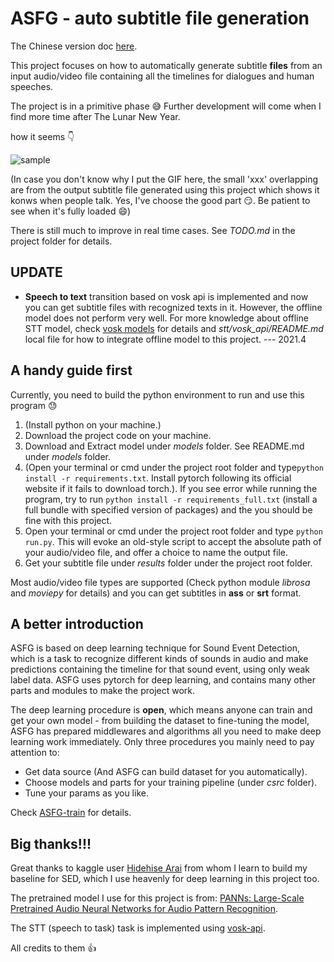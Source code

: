 # ASFG - auto subtitle file generation

The Chinese version doc [here](https://blog.csdn.net/weixin_44145222/article/details/113820454).

This project focuses on how to automatically generate subtitle **files** from an input audio/video file containing all the timelines for dialogues and human speeches.

The project is in a primitive phase :sweat_smile: Further development will come when I find more time after The Lunar New Year.

how it seems :point_down:

![sample](.github/sample.gif)

(In case you don't know why I put the GIF here, the small 'xxx' overlapping are from the output subtitle file generated using this project which shows it konws when people talk. Yes, I've choose the good part :smirk:. Be patient to see when it's fully loaded :smile:)

There is still much to improve in real time cases. See *TODO.md* in the project folder for details.

## UPDATE

- **Speech to text** transition based on vosk api is implemented and now you can get subtitle files with recognized texts in it. However, the offline model does not perform very well. For more knowledge about offline STT model, check [vosk models](https://alphacephei.com/vosk/models) for details and *stt/vosk_api/README.md* local file for how to integrate offline model to this project. --- 2021.4

## A handy guide first

Currently, you need to build the python environment to run and use this program :sweat:

1. (Install python on your machine.)
2. Download the project code on your machine.
3. Download and Extract model under *models* folder. See README.md under *models* folder.
4. (Open your terminal or cmd under the project root folder and type`python install -r requirements.txt`. Install pytorch following its official website if it fails to download torch.). If you see error while running the program, try to run `python install -r requirements_full.txt` (install a full bundle with specified version of packages) and the you should be fine with this project.
5. Open your terminal or cmd under the project root folder and type `python run.py`. This will evoke an old-style script to accept the absolute path of your audio/video file, and offer a choice to name the output file.
6. Get your subtitle file under *results* folder under the project root folder.

Most audio/video file types are supported (Check python module *librosa* and *moviepy* for details) and you can get subtitles in **ass** or **srt** format.

## A better introduction

ASFG is based on deep learning technique for Sound Event Detection, which is a task to recognize different kinds of sounds in audio and make predictions containing the timeline for that sound event, using only weak label data. ASFG uses pytorch for deep learning, and contains many other parts and modules to make the project work.

The deep learning procedure is **open**, which means anyone can train and get your own model - from building the dataset to fine-tuning the model, ASFG has prepared middlewares and algorithms all you need to make deep learning work immediately. Only three procedures you mainly need to pay attention to:

- Get data source (And ASFG can build dataset for you automatically).
- Choose models and parts for your training pipeline (under *csrc* folder).
- Tune your params as you like.

Check [ASFG-train](https://github.com/EMUNES/ASFG-train) for details.

## Big thanks!!!

Great thanks to kaggle user [Hidehise Arai](https://www.kaggle.com/hidehisaarai1213) from whom I learn to build my baseline for SED, which I use heavenly for deep learning in this project too.

The pretrained model I use for this project is from: [PANNs: Large-Scale Pretrained Audio Neural Networks for Audio Pattern Recognition](https://arxiv.org/abs/1912.10211).

The STT (speech to task) task is implemented using [vosk-api](https://github.com/alphacep/vosk-api).

All credits to them :thumbsup:
